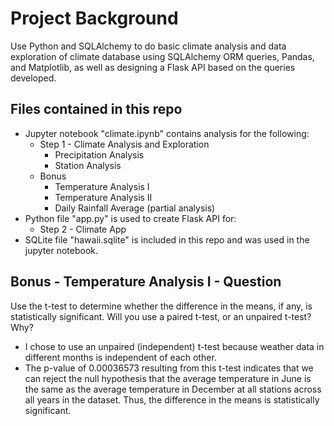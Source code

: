 # Project Background

Use Python and SQLAlchemy to do basic climate analysis and data exploration of climate database using SQLAlchemy ORM queries, Pandas, and Matplotlib, as well as designing a Flask API based on the queries developed.

## Files contained in this repo

* Jupyter notebook "climate.ipynb" contains analysis for the following:
   * Step 1 - Climate Analysis and Exploration
       * Precipitation Analysis
       * Station Analysis   
   * Bonus 
       * Temperature Analysis I
       * Temperature Analysis II
       * Daily Rainfall Average (partial analysis)
* Python file "app.py" is used to create Flask API for:
   * Step 2 - Climate App 
* SQLite file "hawaii.sqlite" is included in this repo and was used in the jupyter notebook.

## Bonus - Temperature Analysis I - Question
Use the t-test to determine whether the difference in the means, if any, is statistically significant. Will you use a paired t-test, or an unpaired t-test? Why?
* I chose to use an unpaired (independent) t-test because weather data in different months is independent of each other.
* The p-value of 0.00036573 resulting from this t-test indicates that we can reject the null hypothesis that the average temperature in June is the same as the average temperature in December at all stations across all years in the dataset. Thus, the difference in the means is statistically significant.


